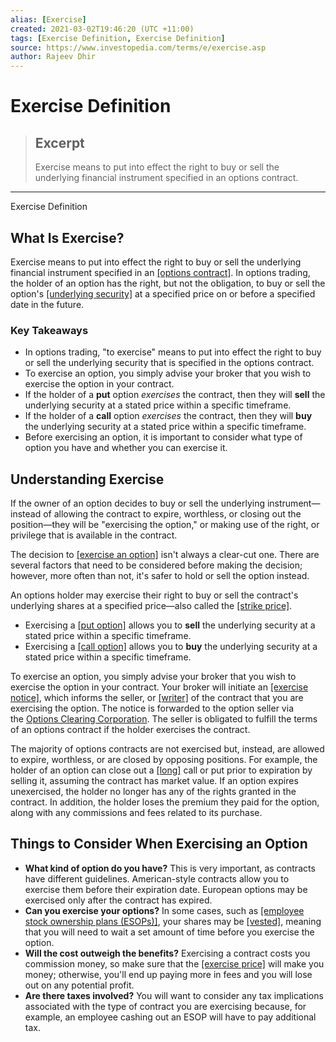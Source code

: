 ```yaml
---
alias: [Exercise]
created: 2021-03-02T19:46:20 (UTC +11:00)
tags: [Exercise Definition, Exercise Definition]
source: https://www.investopedia.com/terms/e/exercise.asp
author: Rajeev Dhir
---
```


# Exercise Definition

> ## Excerpt
> Exercise means to put into effect the right to buy or sell the underlying financial instrument specified in an options contract.

---

Exercise Definition
## What Is Exercise?

Exercise means to put into effect the right to buy or sell the underlying financial instrument specified in an [[options contract]](https://www.investopedia.com/terms/o/optionscontract.asp). In options trading, the holder of an option has the right, but not the obligation, to buy or sell the option's [[underlying security]](https://www.investopedia.com/terms/u/underlying-security.asp) at a specified price on or before a specified date in the future.

### Key Takeaways

-   In options trading, "to exercise" means to put into effect the right to buy or sell the underlying security that is specified in the options contract.
-   To exercise an option, you simply advise your broker that you wish to exercise the option in your contract.
-   If the holder of a **put** option _exercises_ the contract, then they will **sell** the underlying security at a stated price within a specific timeframe.
-   If the holder of a **call** option _exercises_ the contract, then they will **buy** the underlying security at a stated price within a specific timeframe.
-   Before exercising an option, it is important to consider what type of option you have and whether you can exercise it.

## Understanding Exercise

If the owner of an option decides to buy or sell the underlying instrument—instead of allowing the contract to expire, worthless, or closing out the position—they will be "exercising the option," or making use of the right, or privilege that is available in the contract.

The decision to [[exercise an option]](https://www.investopedia.com/articles/optioninvestor/09/when-exercise-options.asp) isn't always a clear-cut one. There are several factors that need to be considered before making the decision; however, more often than not, it's safer to hold or sell the option instead.

An options holder may exercise their right to buy or sell the contract's underlying shares at a specified price—also called the [[strike price]](https://www.investopedia.com/video/play/strike-price/).

-   Exercising a [[put option]](https://www.investopedia.com/terms/p/putoption.asp) allows you to **sell** the underlying security at a stated price within a specific timeframe.
-   Exercising a [[call option]](https://www.investopedia.com/terms/c/calloption.asp) allows you to **buy** the underlying security at a stated price within a specific timeframe.

To exercise an option, you simply advise your broker that you wish to exercise the option in your contract. Your broker will initiate an [[exercise notice]](https://www.nasdaq.com/investing/glossary/e/exercise-notice), which informs the seller, or [[writer]](https://www.investopedia.com/terms/w/writer.asp) of the contract that you are exercising the option. The notice is forwarded to the option seller via the [Options Clearing Corporation](https://www.investopedia.com/terms/o/occ.asp). The seller is obligated to fulfill the terms of an options contract if the holder exercises the contract.

The majority of options contracts are not exercised but, instead, are allowed to expire, worthless, or are closed by opposing positions. For example, the holder of an option can close out a [[long]](https://www.investopedia.com/terms/l/long.asp) call or put prior to expiration by selling it, assuming the contract has market value. If an option expires unexercised, the holder no longer has any of the rights granted in the contract. In addition, the holder loses the premium they paid for the option, along with any commissions and fees related to its purchase.

## Things to Consider When Exercising an Option

-   **What kind of option do you have?** This is very important, as contracts have different guidelines. American-style contracts allow you to exercise them before their expiration date. European options may be exercised only after the contract has expired.
-   **Can you exercise your options?** In some cases, such as [[employee stock ownership plans (ESOPs)]](https://www.investopedia.com/terms/e/esop.asp), your shares may be [[vested]](https://www.investopedia.com/terms/v/vested-benefit.asp), meaning that you will need to wait a set amount of time before you exercise the option.
-   **Will the cost outweigh the benefits?** Exercising a contract costs you commission money, so make sure that the [[exercise price]](https://www.investopedia.com/terms/e/exerciseprice.asp) will make you money; otherwise, you'll end up paying more in fees and you will lose out on any potential profit.
-   **Are there taxes involved?** You will want to consider any tax implications associated with the type of contract you are exercising because, for example, an employee cashing out an ESOP will have to pay additional tax.
